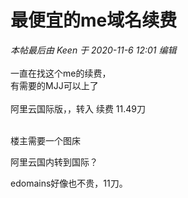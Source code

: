 # 最便宜的me域名续费


<i class="pstatus"> 本帖最后由 Keen 于 2020-11-6 12:01 编辑 </i><br />
<br />
一直在找这个me的续费，<br />
有需要的MJJ可以上了<br />
<br />
阿里云国际版，，转入 续费 11.49刀<br />
<br />
<img id="aimg_uhvnr" onclick="zoom(this, this.src, 0, 0, 0)" class="zoom" src="https://i.loli.net/2020/11/06/pgW5fe3MENqSsnt.png" onmouseover="img_onmouseoverfunc(this)" onload="thumbImg(this)" border="0" alt="" /><img id="aimg_p57MM" onclick="zoom(this, this.src, 0, 0, 0)" class="zoom" src="https://cdn.jsdelivr.net/gh/hishis/forum-master/public/images/patch.gif" onmouseover="img_onmouseoverfunc(this)" onload="thumbImg(this)" border="0" alt="" />

楼主需要一个图床

阿里云国内转到国际？

edomains好像也不贵，11刀。
